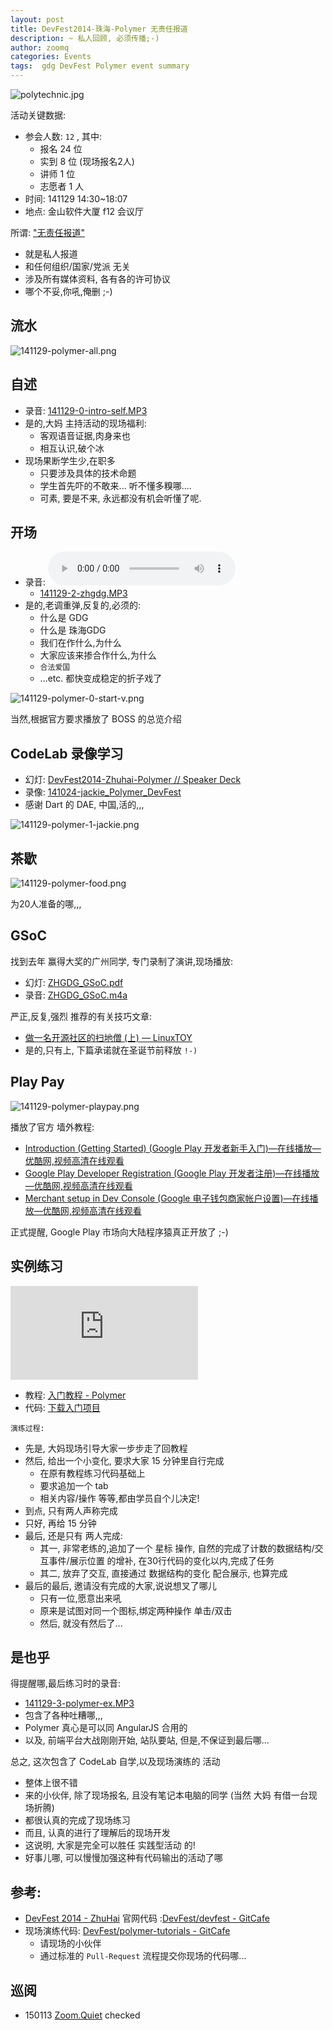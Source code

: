 ```yaml
---
layout: post
title: DevFest2014-珠海-Polymer 无责任报道
description: ~ 私人回顾, 必须传播;-)
author: zoomq
categories: Events
tags:  gdg DevFest Polymer event summary
---
```


![polytechnic.jpg](http://zoomq.qiniudn.com/ZHGDG/2014/141130-devfest/polytechnic.jpg?imageView2/2/w/512)

活动关键数据:

- 参会人数: `12` , 其中:
    - 报名 24 位
    - 实到 8 位 (现场报名2人)
    - 讲师 1 位
    - 志愿者 1 人
- 时间: 141129 14:30~18:07
- 地点: 金山软件大厦 f12 会议厅

<!--more-->
所谓: ["无责任报道"](http://wiki.woodpecker.org.cn/moin/ZoomQuiet/NullDutyPublish) 
- 就是私人报道
- 和任何组织/国家/党派 无关
- 涉及所有媒体资料, 各有各的许可协议
- 哪个不妥,你吼,俺删 ;-)


## 流水
![141129-polymer-all.png](http://zoomq.qiniudn.com/ZHGDG/2014/141130-devfest/141129-polymer-all.png)

## 自述
- 录音: [141129-0-intro-self.MP3](http://zoomq.qiniudn.com/ZHGDG/2014/141130-devfest/141129-0-intro-self.MP3)
- 是的,大妈 主持活动的现场福利:
    + 客观语音证据,肉身来也
    + 相互认识,破个冰
- 现场果断学生少,在职多
    + 只要涉及具体的技术命题
    + 学生首先吓的不敢来... 听不懂多糗哪....
    + 可素, 要是不来, 永远都没有机会听懂了呢.

## 开场

- 录音: ![141129-1-starting.MP3](http://zoomq.qiniudn.com/ZHGDG/2014/141130-devfest/141129-1-starting.MP3)
    + [141129-2-zhgdg.MP3](http://zoomq.qiniudn.com/ZHGDG/2014/141130-devfest/141129-2-zhgdg.MP3)
- 是的,老调重弹,反复的,必须的:
    + 什么是 GDG
    + 什么是 珠海GDG
    + 我们在作什么,为什么
    + 大家应该来掺合作什么,为什么
    + `合法爱国`
    + ...etc. 都快变成稳定的折子戏了

![141129-polymer-0-start-v.png](http://zoomq.qiniudn.com/ZHGDG/2014/141130-devfest/141129-polymer-0-start-v.png)

当然,根据官方要求播放了 BOSS 的总览介绍

## CodeLab 录像学习
- 幻灯: [DevFest2014-Zhuhai-Polymer // Speaker Deck](https://speakerdeck.com/zoomquiet/devfest2014-zhuhai-polymer)
- 录像: [141024-jackie_Polymer_DevFest](http://v.youku.com/v_show/id_XODM5NDEyNTM2.html)
- 感谢 Dart 的 DAE, 中国,活的,,,

![141129-polymer-1-jackie.png](http://zoomq.qiniudn.com/ZHGDG/2014/141130-devfest/141129-polymer-1-jackie.png)

## 茶歇
![141129-polymer-food.png](http://zoomq.qiniudn.com/ZHGDG/2014/141130-devfest/141129-polymer-food.png)

为20人准备的哪,,,


## GSoC

找到去年 赢得大奖的广州同学, 专门录制了演讲,现场播放:

- 幻灯: [ZHGDG_GSoC.pdf](http://zoomq.qiniudn.com/ZHGDG/res/ZHGDG_GSoC.pdf)
- 录音: [ZHGDG_GSoC.m4a](http://zoomq.qiniudn.com/ZHGDG/res/ZHGDG_GSoC.m4a)

严正,反复,强烈 推荐的有关技巧文章:

- [做一名开源社区的扫地僧 (上) — LinuxTOY](https://linuxtoy.org/archives/from-bug-reporter-google-summer-code.html)
- 是的,只有上, 下篇承诺就在圣诞节前释放 `!-)`

## Play Pay
![141129-polymer-playpay.png](http://zoomq.qiniudn.com/ZHGDG/2014/141130-devfest/141129-polymer-playpay.png)

播放了官方 墙外教程:

- [Introduction (Getting Started) (Google Play 开发者新手入门)—在线播放—优酷网,视频高清在线观看](http://v.youku.com/v_show/id_XODMxMjIzNTg0.html)
- [Google Play Developer Registration (Google Play 开发者注册)—在线播放—优酷网,视频高清在线观看](http://v.youku.com/v_show/id_XODMxMjIzMzgw.html)
- [Merchant setup in Dev Console (Google 电子钱包商家帐户设置)—在线播放—优酷网,视频高清在线观看](http://v.youku.com/v_show/id_XODMxMjIzNjg4.html)

正式提醒, Google Play 市场向大陆程序猿真正开放了 ;-)

## 实例练习

![Index of /ZHGDG/2014/141130-devfest {gen. by gen4idx.py v13.4.18}](http://zoomq.qiniudn.com/ZHGDG/2014/141130-devfest/index.html)

- 教程: [入门教程 - Polymer](http://docs.polymerchina.org/docs/start/tutorial/intro.html)
- 代码: [下载入门项目](https://github.com/Polymer/polymer-tutorial/archive/master.zip)

`演练过程:`

- 先是, 大妈现场引导大家一步步走了回教程
- 然后, 给出一个小变化, 要求大家 15 分钟里自行完成
    + 在原有教程练习代码基础上
    + 要求追加一个 tab
    + 相关内容/操作 等等,都由学员自个儿决定!
- 到点, 只有两人声称完成
- 只好, 再给 15 分钟
- 最后, 还是只有 两人完成:
    + 其一, 非常老练的,追加了一个 星标 操作, 自然的完成了计数的数据结构/交互事件/展示位置 的增补, 在30行代码的变化以内,完成了任务
    + 其二, 放弃了交互, 直接通过 数据结构的变化 配合展示, 也算完成
- 最后的最后, 邀请没有完成的大家,说说想叉了哪儿
    - 只有一位,愿意出来吼
    - 原来是试图对同一个图标,绑定两种操作 单击/双击
    - 然后, 就没有然后了...
   
## 是也乎
得提醒哪,最后练习时的录音:

- [141129-3-polymer-ex.MP3](http://zoomq.qiniudn.com/ZHGDG/2014/141130-devfest/141129-3-polymer-ex.MP3)
- 包含了各种吐糟哪,,,
- Polymer 真心是可以同 AngularJS 合用的
- 以及, 前端平台大战刚刚开始, 站队要站, 但是,不保证到最后哪...

总之, 这次包含了 CodeLab 自学,以及现场演练的 活动

- 整体上很不错
- 来的小伙伴, 除了现场报名, 且没有笔记本电脑的同学 (当然 大妈 有借一台现场折腾)
- 都很认真的完成了现场练习
- 而且, 认真的进行了理解后的现场开发
- 这说明, 大家是完全可以胜任 实践型活动 的!
- 好事儿哪, 可以慢慢加强这种有代码输出的活动了哪


## 参考:

- [DevFest 2014 - ZhuHai](http://devfest.zhgdg.org/) 官网代码 :[DevFest/devfest - GitCafe](https://gitcafe.com/DevFest/devfest/tree/gitcafe-pages)
- 现场演练代码: [DevFest/polymer-tutorials - GitCafe](https://gitcafe.com/DevFest/polymer-tutorials)
    + 请现场的小伙伴
    + 通过标准的 `Pull-Request` 流程提交你现场的代码哪...






## 巡阅
- 150113 [Zoom.Quiet](http://zoomquiet.io/) checked





